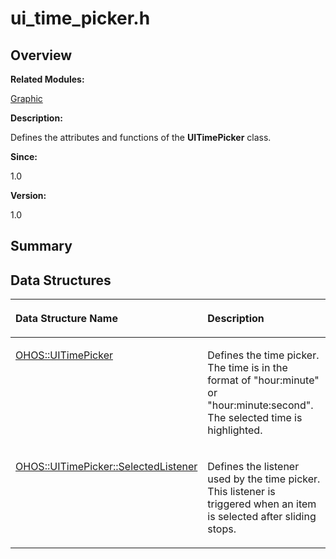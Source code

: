 # ui\_time\_picker.h<a name="ZH-CN_TOPIC_0000001055358094"></a>

## **Overview**<a name="section1738745164093528"></a>

**Related Modules:**

[Graphic](Graphic.md)

**Description:**

Defines the attributes and functions of the  **UITimePicker**  class. 

**Since:**

1.0

**Version:**

1.0

## **Summary**<a name="section1816488975093528"></a>

## Data Structures<a name="nested-classes"></a>

<a name="table1159909385093528"></a>
<table><thead align="left"><tr id="row1585773108093528"><th class="cellrowborder" valign="top" width="50%" id="mcps1.1.3.1.1"><p id="p1627874218093528"><a name="p1627874218093528"></a><a name="p1627874218093528"></a>Data Structure Name</p>
</th>
<th class="cellrowborder" valign="top" width="50%" id="mcps1.1.3.1.2"><p id="p988288901093528"><a name="p988288901093528"></a><a name="p988288901093528"></a>Description</p>
</th>
</tr>
</thead>
<tbody><tr id="row2032707867093528"><td class="cellrowborder" valign="top" width="50%" headers="mcps1.1.3.1.1 "><p id="p583376532093528"><a name="p583376532093528"></a><a name="p583376532093528"></a><a href="OHOS-UITimePicker.md">OHOS::UITimePicker</a></p>
</td>
<td class="cellrowborder" valign="top" width="50%" headers="mcps1.1.3.1.2 "><p id="p1169176781093528"><a name="p1169176781093528"></a><a name="p1169176781093528"></a>Defines the time picker. The time is in the format of "hour:minute" or "hour:minute:second". The selected time is highlighted. </p>
</td>
</tr>
<tr id="row435808477093528"><td class="cellrowborder" valign="top" width="50%" headers="mcps1.1.3.1.1 "><p id="p1871100161093528"><a name="p1871100161093528"></a><a name="p1871100161093528"></a><a href="OHOS-UITimePicker-SelectedListener.md">OHOS::UITimePicker::SelectedListener</a></p>
</td>
<td class="cellrowborder" valign="top" width="50%" headers="mcps1.1.3.1.2 "><p id="p385027992093528"><a name="p385027992093528"></a><a name="p385027992093528"></a>Defines the listener used by the time picker. This listener is triggered when an item is selected after sliding stops. </p>
</td>
</tr>
</tbody>
</table>

